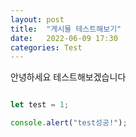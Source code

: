 ```yaml
---
layout: post
title:  "게시물 테스트해보기"
date:   2022-06-09 17:30
categories: Test
---
```


안녕하세요 테스트해보겠습니다

```javascript

let test = 1;

console.alert("test성공!");

```
